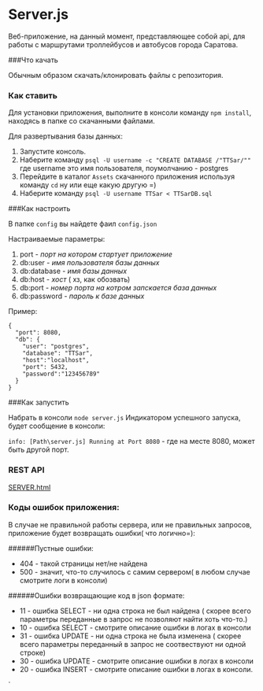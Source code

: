 # Server.js
Веб-приложение, на данный момент, представляющее собой api, для работы с маршрутами троллейбусов и автобусов города Саратова.


###Что качать

Обычным образом скачать/клонировать файлы с репозитория.

### Как ставить

Для установки приложения, выполните в консоли команду `npm install`, находясь в папке со скачанными файлами. 

Для развертывания базы данных:
    
1. Запустите консоль.
2. Наберите команду `psql -U username -c "CREATE DATABASE /"TTSar/""` где username это имя пользователя, поумолчанию - postgres
4. Перейдите в каталог `Assets`  скачанного приложения используя команду `cd` ну или еще какую другую =)
3. Наберите команду `psql -U username TTSar < TTSarDB.sql`

    
###Как настроить

В папке `config` вы найдете фаил `config.json`

 Настраиваемые параметры:
 
  1. port - *порт на котором стартует приложение*
  2. db:user - *имя пользователя базы данных*
  3. db:database - *имя базы данных*
  4. db:host - *хост* ( хз, как обозвать)
  5. db:port - *номер порта на котром запскается база данных*
  6. db:password - *пароль к базе данных*
  
  Пример:

    {
      "port": 8080,
      "db": {
        "user": "postgres",
        "database": "TTSar",
        "host":"localhost",
        "port": 5432,
        "password":"123456789"
      }
    }


###Как запустить
 
Набрать в консоли `node server.js`
Индикатором успешного запуска, будет сообщение в консоли:
 
`info: [Path\server.js] Running at Port 8080`  - где на месте 8080, может быть другой порт.

### REST API

  [SERVER.html](https://trello-attachments.s3.amazonaws.com/57f3c5c0c09f308ffeecb6aa/57f823bdcb36529411fdd73c/6b710bc9061013e86cd7d9dc31c2b02f/server.html "Ccылка на Trello, пока еще не подправленно содержание, но тестить можно.")


### Коды ошибок приложения:
 
 В случае не правильной работы сервера, или не правильных запросов, приложение будет возвращать ошибки( что логично=):
 
 ######Пустные ошибки:
 * 404 - такой страницы нет/не найдена
 * 500 - значит, что-то случилось с самим сервером( в любом случае смотрите логи в консоли)
 
 ######Ошибки возвращающие код в json формате:
 * 11 - ошибка SELECT - ни одна строка не был найдена ( скорее всего параметры переданные в запрос не позволяют найти хоть что-то.)
 * 10 - ошибка SELECT - смотрите описание ошибки в логах в консоли
 * 31 - ошибка UPDATE - ни одна строка не была изменена ( скорее всего параметры переданный в запрос не соотвествуют ни одной строке)
 * 30 - ошибка UPDATE - смотрите описание ошибки в логах в консоли
 * 20 - ошибка INSERT - смотрите описание ошибки в логах в консоли.

`